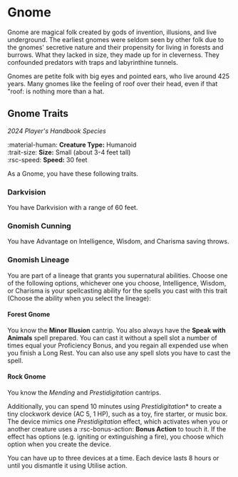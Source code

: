 # Gnome

Gnome are magical folk created by gods of invention, illusions, and live underground. The earliest gnomes were seldom seen by other folk due to the gnomes' secretive nature and their propensity for living in forests and burrows. What they lacked in size, they made up for in cleverness. They confounded predators with traps and labyrinthine tunnels. 

Gnomes are petite folk with big eyes and pointed ears, who live around 425 years. Many gnomes like the feeling of roof over their head, even if that "roof: is nothing more than a hat.

## Gnome Traits

*2024 Player's Handbook Species*

:material-human: **Creature Type:** Humanoid  
:trait-size: **Size:**  Small (about 3-4 feet tall)  
:rsc-speed: **Speed:** 30 feet

As a Gnome, you have these following traits. 

### Darkvision

You have Darkvision with a range of 60 feet.

### Gnomish Cunning

You have Advantage on Intelligence, Wisdom, and Charisma saving throws.

### Gnomish Lineage

You are part of a lineage that grants you supernatural abilities. Choose one of the following options, whichever one you choose, Intelligence, Wisdom, or Charisma is your spellcasting ability for the spells you cast with this trait (Choose the ability when you select the lineage):

#### Forest Gnome

You know the **Minor Illusion** cantrip. You also always have the **Speak with Animals** spell prepared. You can cast it without a spell slot a number of times equal your Proficiency Bonus, and you regain all expended use when you finish a Long Rest. You can also use any spell slots you have to cast the spell.

#### Rock Gnome

You know the *Mending* and *Prestidigitation* cantrips. 

Additionally, you can spend 10 minutes using *Prestidigitation**
to create a tiny clockwork device (AC 5, 1 HP), such as a toy, fire starter, or music box. The device mimics one *Prestidigitation* effect, which activates when you or another creature uses a :rsc-bonus-action: **Bonus Action** to touch it. If the effect has options (e.g. igniting or extinguishing a fire), you choose which option when you create the device.

You can have up to three devices at a time. Each device lasts 8 hours or until you dismantle it using Utilise action.
